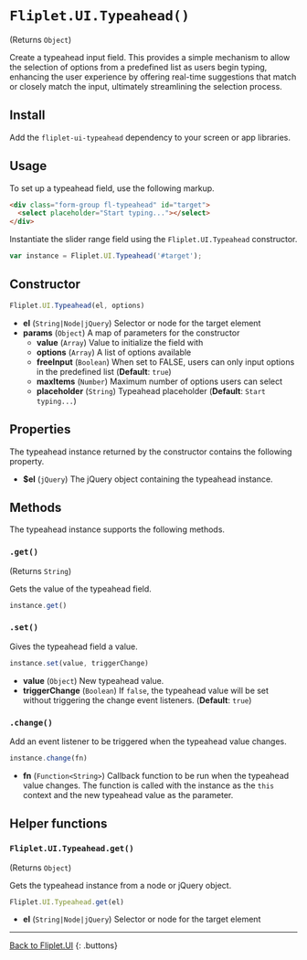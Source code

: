 # `Fliplet.UI.Typeahead()`

(Returns `Object`)

Create a typeahead input field. This provides a simple mechanism to allow the selection of options from a predefined list as users begin typing, enhancing the user experience by offering real-time suggestions that match or closely match the input, ultimately streamlining the selection process.

## Install

Add the `fliplet-ui-typeahead` dependency to your screen or app libraries.

## Usage

To set up a typeahead field, use the following markup.

```html
<div class="form-group fl-typeahead" id="target">
  <select placeholder="Start typing..."></select>
</div>
```

Instantiate the slider range field using the `Fliplet.UI.Typeahead` constructor.

```js
var instance = Fliplet.UI.Typeahead('#target');
```

## Constructor

```js
Fliplet.UI.Typeahead(el, options)
```

  - **el** (`String|Node|jQuery`) Selector or node for the target element
  - **params** (`Object`) A map of parameters for the constructor
    - **value** (`Array`) Value to initialize the field with
    - **options** (`Array`) A list of options available
    - **freeInput** (`Boolean`) When set to FALSE, users can only input options in the predefined list (**Default**: `true`)
    - **maxItems** (`Number`) Maximum number of options users can select
    - **placeholder** (`String`) Typeahead placeholder (**Default**: `Start typing...`)

## Properties

The typeahead instance returned by the constructor contains the following property.

  - **$el** (`jQuery`) The jQuery object containing the typeahead instance.

## Methods

The typeahead instance supports the following methods.

### `.get()`

(Returns `String`)

Gets the value of the typeahead field.

```js
instance.get()
```

### `.set()`

Gives the typeahead field a value.

```js
instance.set(value, triggerChange)
```

  - **value** (`Object`) New typeahead value.
  - **triggerChange** (`Boolean`) If `false`, the typeahead value will be set without triggering the change event listeners. (**Default**: `true`)

### `.change()`

Add an event listener to be triggered when the typeahead value changes.

```js
instance.change(fn)
```

  - **fn** (`Function<String>`) Callback function to be run when the typeahead value changes. The function is called with the instance as the `this` context and the new typeahead value as the parameter.

## Helper functions

### `Fliplet.UI.Typeahead.get()`

(Returns `Object`)

Gets the typeahead instance from a node or jQuery object.

```js
Fliplet.UI.Typeahead.get(el)
```

  - **el** (`String|Node|jQuery`) Selector or node for the target element

---

[Back to Fliplet.UI](./fliplet-ui.md)
{: .buttons}

